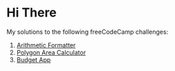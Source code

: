 # Hi There
My solutions to the following freeCodeCamp challenges:

1. [Arithmetic Formatter](https://github.com/tallCoder02/freeCodeCampChallenges/tree/main/Python/Arithmetic-Formatter)
2. [Polygon Area Calculator](https://github.com/tallCoder02/freeCodeCampChallenges/tree/main/Python/Polygon-Area-Calculator)
3. [Budget App](https://github.com/tallCoder02/freeCodeCampChallenges/tree/main/Python/Budget-App)

